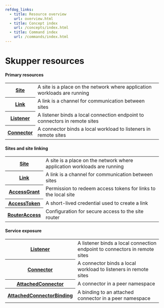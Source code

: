 ```yaml
---
refdog_links:
  - title: Resource overview
    url: overview.html
  - title: Concept index
    url: /concepts/index.html
  - title: Command index
    url: /commands/index.html
---
```


# Skupper resources

#### Primary resources

<table class="objects">
<tr><th><a href="{{site.prefix}}/resources/site.html">Site</a></th><td>A site is a place on the network where application workloads are running</td></tr>
<tr><th><a href="{{site.prefix}}/resources/link.html">Link</a></th><td>A link is a channel for communication between sites</td></tr>
<tr><th><a href="{{site.prefix}}/resources/listener.html">Listener</a></th><td>A listener binds a local connection endpoint to connectors in remote sites</td></tr>
<tr><th><a href="{{site.prefix}}/resources/connector.html">Connector</a></th><td>A connector binds a local workload to listeners in remote sites</td></tr>
</table>

#### Sites and site linking

<table class="objects">
<tr><th><a href="{{site.prefix}}/resources/site.html">Site</a></th><td>A site is a place on the network where application workloads are running</td></tr>
<tr><th><a href="{{site.prefix}}/resources/link.html">Link</a></th><td>A link is a channel for communication between sites</td></tr>
<tr><th><a href="{{site.prefix}}/resources/access-grant.html">AccessGrant</a></th><td>Permission to redeem access tokens for links to the local site</td></tr>
<tr><th><a href="{{site.prefix}}/resources/access-token.html">AccessToken</a></th><td>A short-lived credential used to create a link</td></tr>
<tr><th><a href="{{site.prefix}}/resources/router-access.html">RouterAccess</a></th><td>Configuration for secure access to the site router</td></tr>
</table>

#### Service exposure

<table class="objects">
<tr><th><a href="{{site.prefix}}/resources/listener.html">Listener</a></th><td>A listener binds a local connection endpoint to connectors in remote sites</td></tr>
<tr><th><a href="{{site.prefix}}/resources/connector.html">Connector</a></th><td>A connector binds a local workload to listeners in remote sites</td></tr>
<tr><th><a href="{{site.prefix}}/resources/attached-connector.html">AttachedConnector</a></th><td>A connector in a peer namespace</td></tr>
<tr><th><a href="{{site.prefix}}/resources/attached-connector-binding.html">AttachedConnectorBinding</a></th><td>A binding to an attached connector in a peer namespace</td></tr>
</table>
